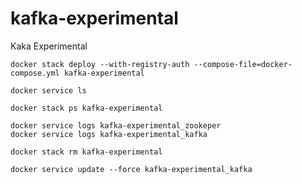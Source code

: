 # kafka-experimental
Kaka Experimental


````
docker stack deploy --with-registry-auth --compose-file=docker-compose.yml kafka-experimental
````

````
docker service ls
````

````
docker stack ps kafka-experimental
````

````
docker service logs kafka-experimental_zookeper
docker service logs kafka-experimental_kafka
````


````
docker stack rm kafka-experimental
````

````
docker service update --force kafka-experimental_kafka
````